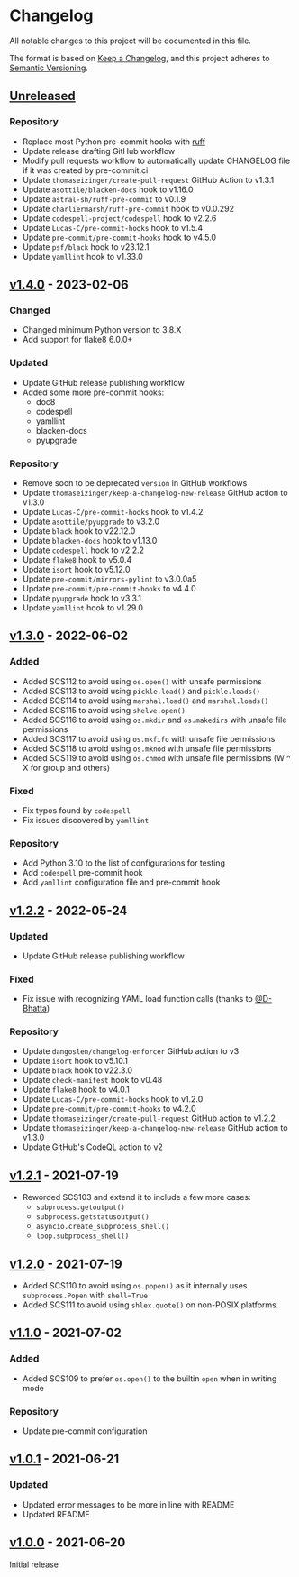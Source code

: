 # Changelog

All notable changes to this project will be documented in this file.

The format is based on [Keep a Changelog](https://keepachangelog.com/en/1.1.0/),
and this project adheres to [Semantic Versioning](https://semver.org/spec/v2.0.0.html).

## [Unreleased]

### Repository

- Replace most Python pre-commit hooks with [ruff](https://beta.ruff.rs/docs/)
- Update release drafting GitHub workflow
- Modify pull requests workflow to automatically update CHANGELOG file if it was created by pre-commit.ci
- Update `thomaseizinger/create-pull-request` GitHub Action to v1.3.1
- Update `asottile/blacken-docs` hook to v1.16.0
- Update `astral-sh/ruff-pre-commit` to v0.1.9
- Update `charliermarsh/ruff-pre-commit` hook to v0.0.292
- Update `codespell-project/codespell` hook to v2.2.6
- Update `Lucas-C/pre-commit-hooks` hook to v1.5.4
- Update `pre-commit/pre-commit-hooks` hook to v4.5.0
- Update `psf/black` hook to v23.12.1
- Update `yamllint` hook to v1.33.0

## [v1.4.0] - 2023-02-06

### Changed

- Changed minimum Python version to 3.8.X
- Add support for flake8 6.0.0+

### Updated

- Update GitHub release publishing workflow
- Added some more pre-commit hooks:
  - doc8
  - codespell
  - yamllint
  - blacken-docs
  - pyupgrade

### Repository

- Remove soon to be deprecated `version` in GitHub workflows
- Update `thomaseizinger/keep-a-changelog-new-release` GitHub action to v1.3.0
- Update `Lucas-C/pre-commit-hooks` hook to v1.4.2
- Update `asottile/pyupgrade` to v3.2.0
- Update `black` hook to v22.12.0
- Update `blacken-docs` hook to v1.13.0
- Update `codespell` hook to v2.2.2
- Update `flake8` hook to v5.0.4
- Update `isort` hook to v5.12.0
- Update `pre-commit/mirrors-pylint` to v3.0.0a5
- Update `pre-commit/pre-commit-hooks` to v4.4.0
- Update `pyupgrade` hook to v3.3.1
- Update `yamllint` hook to v1.29.0

## [v1.3.0] - 2022-06-02

### Added

- Added SCS112 to avoid using `os.open()` with unsafe permissions
- Added SCS113 to avoid using `pickle.load()` and `pickle.loads()`
- Added SCS114 to avoid using `marshal.load()` and `marshal.loads()`
- Added SCS115 to avoid using `shelve.open()`
- Added SCS116 to avoid using `os.mkdir` and `os.makedirs` with unsafe file permissions
- Added SCS117 to avoid using `os.mkfifo` with unsafe file permissions
- Added SCS118 to avoid using `os.mknod` with unsafe file permissions
- Added SCS119 to avoid using `os.chmod` with unsafe file permissions (W ^ X for group and others)

### Fixed

- Fix typos found by `codespell`
- Fix issues discovered by `yamllint`

### Repository

- Add Python 3.10 to the list of configurations for testing
- Add `codespell` pre-commit hook
- Add `yamllint` configuration file and pre-commit hook

## [v1.2.2] - 2022-05-24

### Updated

- Update GitHub release publishing workflow

### Fixed

- Fix issue with recognizing YAML load function calls (thanks to [@D-Bhatta](https://github.com/D-Bhatta))

### Repository

- Update `dangoslen/changelog-enforcer` GitHub action to v3
- Update `isort` hook to v5.10.1
- Update `black` hook to v22.3.0
- Update `check-manifest` hook to v0.48
- Update `flake8` hook to v4.0.1
- Update `Lucas-C/pre-commit-hooks` hook to v1.2.0
- Update `pre-commit/pre-commit-hooks` to v4.2.0
- Update `thomaseizinger/create-pull-request` GitHub action to v1.2.2
- Update `thomaseizinger/keep-a-changelog-new-release` GitHub action to v1.3.0
- Update GitHub's CodeQL action to v2

## [v1.2.1] - 2021-07-19

- Reworded SCS103 and extend it to include a few more cases:
  - `subprocess.getoutput()`
  - `subprocess.getstatusoutput()`
  - `asyncio.create_subprocess_shell()`
  - `loop.subprocess_shell()`

## [v1.2.0] - 2021-07-19

- Added SCS110 to avoid using `os.popen()` as it internally uses `subprocess.Popen` with `shell=True`
- Added SCS111 to avoid using `shlex.quote()` on non-POSIX platforms.

## [v1.1.0] - 2021-07-02

### Added

- Added SCS109 to prefer `os.open()` to the builtin `open` when in writing mode

### Repository

- Update pre-commit configuration

## [v1.0.1] - 2021-06-21

### Updated

- Updated error messages to be more in line with README
- Updated README

## [v1.0.0] - 2021-06-20

Initial release

[unreleased]: https://github.com/Takishima/flake8-secure-coding-standard/compare/v1.4.0...HEAD
[v1.0.0]: https://github.com/Takishima/flake8-secure-coding-standard/compare/c18cc7130a40405bd92e49b22675e8ddbe0bc8cd...v1.0.0
[v1.0.1]: https://github.com/Takishima/flake8-secure-coding-standard/compare/v1.0.0...v1.0.1
[v1.1.0]: https://github.com/Takishima/flake8-secure-coding-standard/compare/v1.0.1...v1.1.0
[v1.2.0]: https://github.com/Takishima/flake8-secure-coding-standard/compare/v1.1.0...v1.2.0
[v1.2.1]: https://github.com/Takishima/flake8-secure-coding-standard/compare/v1.2.0...v1.2.1
[v1.2.2]: https://github.com/Takishima/flake8-secure-coding-standard/compare/v1.2.1...v1.2.2
[v1.3.0]: https://github.com/Takishima/flake8-secure-coding-standard/compare/v1.2.2...v1.3.0
[v1.4.0]: https://github.com/Takishima/flake8-secure-coding-standard/compare/v1.3.0...v1.4.0
